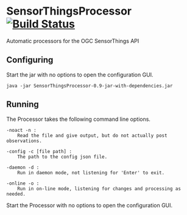 # SensorThingsProcessor [![Build Status](https://travis-ci.org/FraunhoferIOSB/SensorThingsProcessor.svg?branch=master)](https://travis-ci.org/hylkevds/SensorThingsProcessor)
Automatic processors for the OGC SensorThings API

## Configuring

Start the jar with no options to open the configuration GUI.
```
java -jar SensorThingsProcessor-0.9-jar-with-dependencies.jar
```


## Running

The Processor takes the following command line options.
```
-noact -n :
    Read the file and give output, but do not actually post observations.

-config -c [file path] :
    The path to the config json file.

-daemon -d :
    Run in daemon mode, not listening for 'Enter' to exit.

-online -o :
    Run in on-line mode, listening for changes and processing as needed.
```

Start the Processor with no options to open the configuration GUI.
